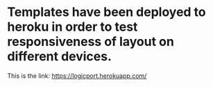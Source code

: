 # Templates have been deployed to heroku in order to test responsiveness of layout on different devices. 

This is the link: https://logicport.herokuapp.com/
